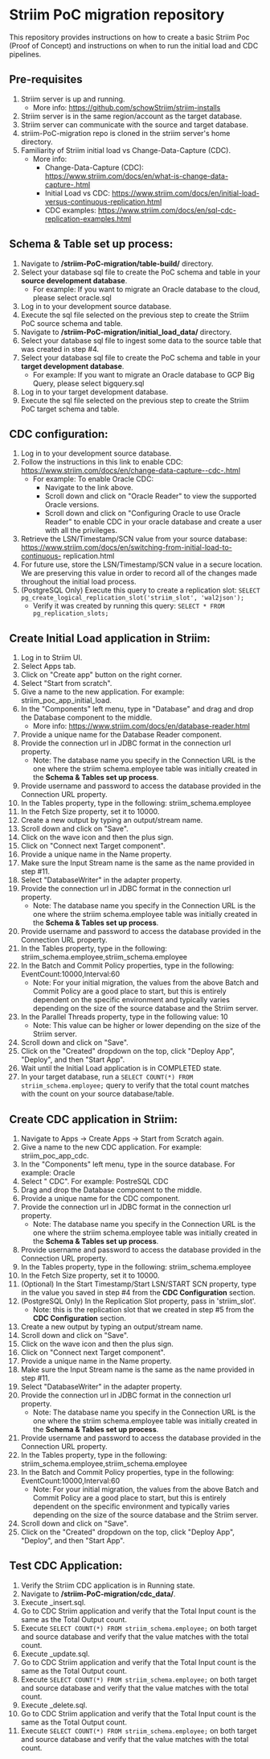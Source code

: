 # Striim PoC migration repository
This repository provides instructions on how to create a basic Striim Poc (Proof of Concept) and instructions on when to run the initial load and CDC pipelines.

## Pre-requisites
1) Striim server is up and running.
   - More info: https://github.com/schowStriim/striim-installs
2) Striim server is in the same region/account as the target database.
3) Striim server can communicate with the source and target database.
4) striim-PoC-migration repo is cloned in the striim server's home directory.
5) Familiarity of Striim initial load vs Change-Data-Capture (CDC).
   - More info:
      - Change-Data-Capture (CDC): https://www.striim.com/docs/en/what-is-change-data-capture-.html
      - Initial Load vs CDC: https://www.striim.com/docs/en/initial-load-versus-continuous-replication.html
      - CDC examples: https://www.striim.com/docs/en/sql-cdc-replication-examples.html

## Schema & Table set up process:
1) Navigate to **<striim-home>/striim-PoC-migration/table-build/** directory.
2) Select your database sql file to create the PoC schema and table in your **source development database**.
   - For example: If you want to migrate an Oracle database to the cloud, please select oracle.sql
3) Log in to your development source database.
4) Execute the sql file selected on the previous step to create the Striim PoC source schema and table.
5) Navigate to **<striim-home>/striim-PoC-migration/initial_load_data/** directory.
6) Select your database sql file to ingest some data to the source table that was created in step #4.
7) Select your database sql file to create the PoC schema and table in your **target development database**.
   - For example: If you want to migrate an Oracle database to GCP Big Query, please select bigquery.sql
8) Log in to your target development database.
9) Execute the sql file selected on the previous step to create the Striim PoC target schema and table.

## CDC configuration:
1) Log in to your development source database.
2) Follow the instructions in this link to enable CDC: https://www.striim.com/docs/en/change-data-capture--cdc-.html
   - For example: To enable Oracle CDC:
     - Navigate to the link above.
     - Scroll down and click on "Oracle Reader" to view the supported Oracle versions.
     - Scroll down and click on "Configuring Oracle to use Oracle Reader" to enable CDC in your oracle database and create a user with all the privileges.
3) Retrieve the LSN/Timestamp/SCN value from your source database: https://www.striim.com/docs/en/switching-from-initial-load-to-continuous- replication.html
4) For future use, store the LSN/Timestamp/SCN value in a secure location. We are preserving this value in order to record all of the changes made throughout the initial load process.
5) (PostgreSQL Only) Execute this query to create a replication slot: `SELECT pg_create_logical_replication_slot('striim_slot', 'wal2json');`
   - Verify it was created by running this query: `SELECT * FROM pg_replication_slots;`

## Create Initial Load application in Striim:
1) Log in to Striim UI.
2) Select Apps tab.
3) Click on "Create app" button on the right corner.
4) Select "Start from scratch".
5) Give a name to the new application. For example: striim_poc_app_initial_load.
6) In the "Components" left menu, type in "Database" and drag and drop the Database component to the middle.
   - More info: https://www.striim.com/docs/en/database-reader.html
7) Provide a unique name for the Database Reader component.
8) Provide the connection url in JDBC format in the connection url property.
   - Note: The database name you specify in the Connection URL is the one where the striim schema.employee table was initially created in the **Schema & Tables set up process**.
9) Provide username and password to access the database provided in the Connection URL property.
10) In the Tables property, type in the following: striim_schema.employee
11) In the Fetch Size property, set it to 10000.
12) Create a new output by typing an output/stream name.
13) Scroll down and click on "Save".
14) Click on the wave icon and then the plus sign.
15) Click on "Connect next Target component".
16) Provide a unique name in the Name property.
17) Make sure the Input Stream name is the same as the name provided in step #11.
18) Select "DatabaseWriter" in the adapter property.
19) Provide the connection url in JDBC format in the connection url property.
    - Note: The database name you specify in the Connection URL is the one where the striim schema.employee table was initially created in the **Schema & Tables set up process**.
20) Provide username and password to access the database provided in the Connection URL property.
21) In the Tables property, type in the following: striim_schema.employee,striim_schema.employee
22) In the Batch and Commit Policy properties, type in the following: EventCount:10000,Interval:60
    - Note: For your initial migration, the values from the above Batch and Commit Policy are a good place to start, but this is entirely dependent on the specific environment and typically varies depending on the size of the source database and the Striim server.
23) In the Parallel Threads property, type in the following value: 10
    - Note: This value can be higher or lower depending on the size of the Striim server.
24) Scroll down and click on "Save".
25) Click on the "Created" dropdown on the top, click "Deploy App", "Deploy", and then "Start App".
26) Wait until the Initial Load application is in COMPLETED state. 
27) In your target database, run a `SELECT COUNT(*) FROM striim_schema.employee;` query to verify that the total count matches with the count on your source database/table.

## Create CDC application in Striim:
1) Navigate to Apps -> Create Apps -> Start from Scratch again.
2) Give a name to the new CDC application. For example: striim_poc_app_cdc.
3) In the "Components" left menu, type in the source database. For example: Oracle
4) Select "<database> CDC". For example: PostreSQL CDC
5) Drag and drop the Database component to the middle.
6) Provide a unique name for the CDC component.
7) Provide the connection url in JDBC format in the connection url property.
   - Note: The database name you specify in the Connection URL is the one where the striim schema.employee table was initially created in the **Schema & Tables set up process**.
8) Provide username and password to access the database provided in the Connection URL property.
9) In the Tables property, type in the following: striim_schema.employee
10) In the Fetch Size property, set it to 10000.
11) (Optional) In the Start Timestamp/Start LSN/START SCN property, type in the value you saved in step #4 from the **CDC Configuration** section.
12) (PostgreSQL Only) In the Replication Slot property, pass in 'striim_slot'.
     - Note: this is the replication slot that we created in step #5 from the **CDC Configuration** section.
13) Create a new output by typing an output/stream name.
14) Scroll down and click on "Save".
15) Click on the wave icon and then the plus sign.
16) Click on "Connect next Target component".
17) Provide a unique name in the Name property.
18) Make sure the Input Stream name is the same as the name provided in step #11.
19) Select "DatabaseWriter" in the adapter property.
20) Provide the connection url in JDBC format in the connection url property.
    - Note: The database name you specify in the Connection URL is the one where the striim schema.employee table was initially created in the **Schema & Tables set up process**.
21) Provide username and password to access the database provided in the Connection URL property.
22) In the Tables property, type in the following: striim_schema.employee,striim_schema.employee
23) In the Batch and Commit Policy properties, type in the following: EventCount:10000,Interval:60
    - Note: For your initial migration, the values from the above Batch and Commit Policy are a good place to start, but this is entirely dependent on the specific environment and typically varies depending on the size of the source database and the Striim server.
24) Scroll down and click on "Save".
25) Click on the "Created" dropdown on the top, click "Deploy App", "Deploy", and then "Start App".

## Test CDC Application:
1) Verify the Striim CDC application is in Running state.
2) Navigate to **<striim-home>/striim-PoC-migration/cdc_data/**.
3) Execute <database>_insert.sql.
4) Go to CDC Striim application and verify that the Total Input count is the same as the Total Output count.
5) Execute `SELECT COUNT(*) FROM striim_schema.employee;` on both target and source database and verify that the value matches with the total count.
6) Execute <database>_update.sql.
7) Go to CDC Striim application and verify that the Total Input count is the same as the Total Output count.
8) Execute `SELECT COUNT(*) FROM striim_schema.employee;` on both target and source database and verify that the value matches with the total count.
9) Execute <database>_delete.sql.
10) Go to CDC Striim application and verify that the Total Input count is the same as the Total Output count.
11) Execute `SELECT COUNT(*) FROM striim_schema.employee;` on both target and source database and verify that the value matches with the total count.
